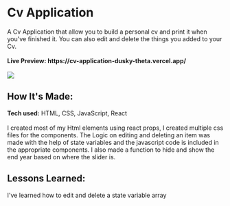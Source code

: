 <h1>Cv Application</h1>
A Cv Application that allow you to build a personal cv and print it when you've finished it.
You can also edit and delete the things you added to your Cv.
</br></br><b>Live Preview: https://cv-application-dusky-theta.vercel.app/</b>
</br></br><img src="https://github.com/Mustafa1908/cv-application/assets/148060283/bfd34751-8723-472c-8d8f-d457bd836b49">

<h2>How It's Made:</h2>
<b>Tech used:</b> HTML, CSS, JavaScript, React
</br></br>I created most of my Html elements using react props, I created multiple css files for the components. The Logic 
on editing and deleting an item was made with the help of state variables and the javascript code is included in the appropriate components.
I also made a function to hide and show the end year based on where the slider is.
<h2>Lessons Learned:</h2>
I've learned how to edit and delete a state variable array
